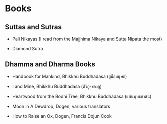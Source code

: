 # Books

## Suttas and Sutras

* Pali Nikayas (I read from the Majjhima Nikaya and Sutta Nipata the most)

* Diamond Sutra

## Dhamma and Dharma Books

* Handbook for Mankind, Bhikkhu Buddhadasa (คู่มือมนุษย์)

* I and Mine, Bhikkhu Buddhadasa (ตัวกู-ของกู)

* Heartwood from the Bodhi Tree, Bhikkhu Buddhadasa (แก่นพุทธศาสน์)

* Moon in A Dewdrop, Dogen, various translators

* How to Raise an Ox, Dogen, Francis Dojun Cook

